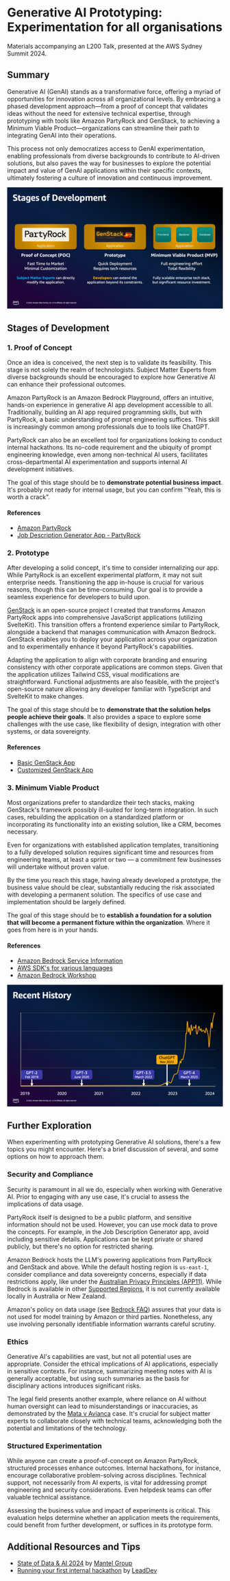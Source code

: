 # Generative AI Prototyping: Experimentation for all organisations

Materials accompanying an L200 Talk, presented at the AWS Sydney Summit 2024.

## Summary

Generative AI (GenAI) stands as a transformative force, offering a myriad of opportunities for innovation across all organizational levels. By embracing a phased development approach—from a proof of concept that validates ideas without the need for extensive technical expertise, through prototyping with tools like Amazon PartyRock and GenStack, to achieving a Minimum Viable Product—organizations can streamline their path to integrating GenAI into their operations.

This process not only democratizes access to GenAI experimentation, enabling professionals from diverse backgrounds to contribute to AI-driven solutions, but also paves the way for businesses to explore the potential impact and value of GenAI applications within their specific contexts, ultimately fostering a culture of innovation and continuous improvement.

![Stages of Development](/docs/stages.jpg)

## Stages of Development

### 1. Proof of Concept

Once an idea is conceived, the next step is to validate its feasibility. This stage is not solely the realm of technologists. Subject Matter Experts from diverse backgrounds should be encouraged to explore how Generative AI can enhance their professional outcomes.

Amazon PartyRock is an Amazon Bedrock Playground, offers an intuitive, hands-on experience in generative AI app development accessible to all. Traditionally, building an AI app required programming skills, but with PartyRock, a basic understanding of prompt engineering suffices. This skill is increasingly common among professionals due to tools like ChatGPT.

PartyRock can also be an excellent tool for organizations looking to conduct internal hackathons. Its no-code requirement and the ubiquity of prompt engineering knowledge, even among non-technical AI users, facilitates cross-departmental AI experimentation and supports internal AI development initiatives.

The goal of this stage should be to **demonstrate potential business impact**. It's probably not ready for internal usage, but you can confirm "Yeah, this is worth a crack".

#### References

* [Amazon PartyRock](https://partyrock.aws/)
* [Job Description Generator App - PartyRock](https://partyrock.aws/u/ssennettau/apnr5Amk2/Job-Description-Generator)

### 2. Prototype

After developing a solid concept, it's time to consider internalizing our app. While PartyRock is an excellent experimental platform, it may not suit enterprise needs. Transitioning the app in-house is crucial for various reasons, though this can be time-consuming. Our goal is to provide a seamless experience for developers to build upon.

[GenStack](https://genstack.ssennett.net/) is an open-source project I created that transforms Amazon PartyRock apps into comprehensive JavaScript applications (utilizing SvelteKit). This transition offers a frontend experience similar to PartyRock, alongside a backend that manages communication with Amazon Bedrock. GenStack enables you to deploy your application across your organization and to experimentally enhance it beyond PartyRock's capabilities.

Adapting the application to align with corporate branding and ensuring consistency with other corporate applications are common steps. Given that the application utilizes Tailwind CSS, visual modifications are straightforward. Functional adjustments are also feasible, with the project's open-source nature allowing any developer familiar with TypeScript and SvelteKit to make changes.

The goal of this stage should be to **demonstrate that the solution helps people achieve their goals**. It also provides a space to explore some challenges with the use case, like flexibility of design, integration with other systems, or data sovereignty.

#### References

* [Basic GenStack App](https://jobdescription-2.ssennett.net)
* [Customized GenStack App](https://jobdescription-2.ssennett.net)

### 3. Minimum Viable Product

Most organizations prefer to standardize their tech stacks, making GenStack's framework possibly ill-suited for long-term integration. In such cases, rebuilding the application on a standardized platform or incorporating its functionality into an existing solution, like a CRM, becomes necessary.

Even for organizations with established application templates, transitioning to a fully developed solution requires significant time and resources from engineering teams, at least a sprint or two — a commitment few businesses will undertake without proven value.

By the time you reach this stage, having already developed a prototype, the business value should be clear, substantially reducing the risk associated with developing a permanent solution. The specifics of use case and implementation should be largely defined.

The goal of this stage should be to **establish a foundation for a solution that will become a permanent fixture within the organization**. Where it goes from here is in your hands.

#### References

* [Amazon Bedrock Service Information](https://aws.amazon.com/bedrock/)
* [AWS SDK's for various languages](https://aws.amazon.com/developer/tools/)
* [Amazon Bedrock Workshop](https://catalog.us-east-1.prod.workshops.aws/workshops/a4bdb007-5600-4368-81c5-ff5b4154f518/en-US)

![Recent History of GenAI](/docs/history.jpg)

## Further Exploration

When experimenting with prototyping Generative AI solutions, there's a few topics you might encounter. Here's a brief discussion of several, and some options on how to approach them.

### Security and Compliance

Security is paramount in all we do, especially when working with Generative AI. Prior to engaging with any use case, it's crucial to assess the implications of data usage. 

PartyRock itself is designed to be a public platform, and sensitive information should not be used. However, you can use mock data to prove the concepts. For example, in the Job Description Generator app, avoid including sensitive details. Applications can be kept private or shared publicly, but there's no option for restricted sharing.

Amazon Bedrock hosts the LLM's powering applications from PartyRock and GenStack and above. While the default hosting region is `us-east-1`, consider compliance and data sovereignty concerns, especially if data restrictions apply, like under the [Australian Privacy Principles (APP11)](https://www.oaic.gov.au/privacy/australian-privacy-principles/australian-privacy-principles-guidelines/chapter-11-app-11-security-of-personal-information). While Bedrock is available in other [Supported Regions](https://docs.aws.amazon.com/bedrock/latest/userguide/bedrock-regions.html), it is not currently available locally in Australia or New Zealand.

Amazon's policy on data usage (see [Bedrock FAQ](https://aws.amazon.com/bedrock/faqs/#product-faqs#bedrock-faqs#security-and-privacy)) assures that your data is not used for model training by Amazon or third parties. Nonetheless, any use involving personally identifiable information warrants careful scrutiny.

### Ethics

Generative AI's capabilities are vast, but not all potential uses are appropriate. Consider the ethical implications of AI applications, especially in sensitive contexts. For instance, summarizing meeting notes with AI is generally acceptable, but using such summaries as the basis for disciplinary actions introduces significant risks.

The legal field presents another example, where reliance on AI without human oversight can lead to misunderstandings or inaccuracies, as demonstrated by the [Mata v Avianca](https://www.nytimes.com/2023/05/27/nyregion/avianca-airline-lawsuit-chatgpt.html) case. It's crucial for subject matter experts to collaborate closely with technical teams, acknowledging both the potential and limitations of the technology.

### Structured Experimentation

While anyone can create a proof-of-concept on Amazon PartyRock, structured processes enhance outcomes. Internal hackathons, for instance, encourage collaborative problem-solving across disciplines. Technical support, not necessarily from AI experts, is vital for addressing prompt engineering and security considerations. Even helpdesk teams can offer valuable technical assistance.

Assessing the business value and impact of experiments is critical. This evaluation helps determine whether an application meets the requirements, could benefit from further development, or suffices in its prototype form.

## Additional Resources and Tips

* [State of Data & AI 2024](https://mantelgroup.com.au/state-of-data-ai-2024-report/) by [Mantel Group](https://mantelgroup.com.au/)
* [Running your first internal hackathon](https://leaddev.com/culture-engagement-motivation/running-your-first-internal-hackathon) by [LeadDev](https://leaddev.com/)